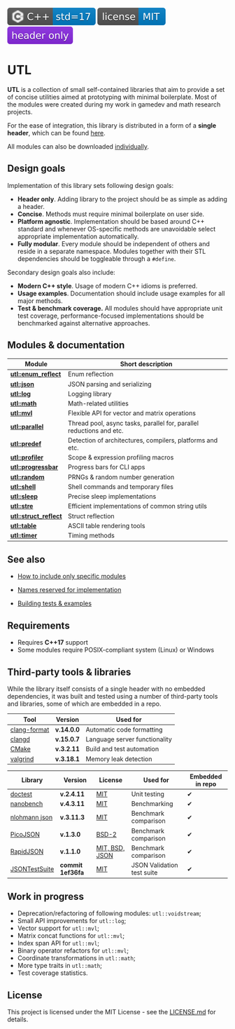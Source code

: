 [<img src ="docs/images/icon_cpp_std_17.svg">](https://en.wikipedia.org/wiki/C%2B%2B#Standardization)
[<img src ="docs/images/icon_license_mit.svg">](./LICENSE.md)
[<img src ="docs/images/icon_header_only.svg">](https://en.wikipedia.org/wiki/Header-only)

# UTL

**UTL** is a collection of small self-contained libraries that aim to provide a set of concise utilities aimed at prototyping with minimal boilerplate. Most of the modules were created during my work in gamedev and math research projects.

For the ease of integration, this library is distributed in a form of a **single header**, which can be found [here](./single_include/UTL.hpp).

All modules can also be downloaded [individually](./include/UTL).

## Design goals

Implementation of this library sets following design goals:

* **Header only**. Adding library to the project should be as simple as adding a header.
* **Concise**. Methods must require minimal boilerplate on user side.
* **Platform agnostic**. Implementation should be based around C++ standard and whenever OS-specific methods are unavoidable select appropriate implementation automatically.
* **Fully modular**. Every module should be independent of others and reside in a separate namespace. Modules together with their STL dependencies should be toggleable through a `#define`.

Secondary design goals also include:

* **Modern C++ style**. Usage of modern C++ idioms is preferred.
* **Usage examples**. Documentation should include usage examples for all major methods.
* **Test & benchmark coverage.** All modules should have appropriate unit test coverage, performance-focused implementations should be benchmarked against alternative approaches.

## Modules & documentation

| Module | Short description |
| - | - |
| [**utl::enum_reflect**](./docs/module_enum_reflect.md) | Enum reflection |
| [**utl::json**](./docs/module_json.md) | JSON parsing and serializing |
| [**utl::log**](./docs/module_log.md) | Logging library |
| [**utl::math**](./docs/module_math.md) | Math-related utilities |
| [**utl::mvl**](./docs/module_mvl.md) | Flexible API for vector and matrix operations |
| [**utl::parallel**](./docs/module_parallel.md) | Thread pool, async tasks, parallel for, parallel reductions and etc. |
| [**utl::predef**](./docs/module_predef.md) | Detection of architectures, compilers, platforms and etc. |
| [**utl::profiler**](./docs/module_profiler.md) | Scope & expression profiling macros |
| [**utl::progressbar**](./docs/module_progressbar.md) | Progress bars for CLI apps |
| [**utl::random**](./docs/module_random.md) | PRNGs & random number generation |
| [**utl::shell**](./docs/module_shell.md) | Shell commands and temporary files |
| [**utl::sleep**](./docs/module_sleep.md) | Precise sleep implementations |
| [**utl::stre**](./docs/module_stre.md) | Efficient implementations of common string utils |
| [**utl::struct_reflect**](./docs/module_struct_reflect.md) | Struct reflection |
| [**utl::table**](./docs/module_table.md) | ASCII table rendering tools |
| [**utl::timer**](./docs/module_timer.md) | Timing methods |

## See also

* [How to include only specific modules](./docs/guide_selecting_modules.md)

* [Names reserved for implementation](./docs/guide_reserved_names.md)

* [Building tests & examples](./docs/guide_building_project.md)



## Requirements

* Requires **C++17** support
* Some modules require POSIX-compliant system (Linux) or Windows

## Third-party tools & libraries

While the library itself consists of a single header with no embedded dependencies, it was built and tested using a number of third-party tools and libraries, some of which are embedded in a repo.

| Tool | Version | Used for |
| - | - | - |
| [clang-format](https://clang.llvm.org/docs/ClangFormat.html) | **v.14.0.0** | Automatic code formatting |
| [clangd](https://clangd.llvm.org) | **v.15.0.7** | Language server functionality |
| [CMake](https://cmake.org) | **v.3.2.11** | Build and test automation |
| [valgrind](https://valgrind.org) | **v.3.18.1** | Memory leak detection |

| Library | Version | License | Used for | Embedded in repo |
| - | - | - | - | - |
| [doctest](https://github.com/doctest/doctest) | **v.2.4.11** | [MIT](https://github.com/doctest/doctest/blob/master/LICENSE.txt) | Unit testing | ✔ |
| [nanobench](https://github.com/martinus/nanobench) | **v.4.3.11** | [MIT](https://github.com/martinus/nanobench/blob/master/LICENSE) | Benchmarking | ✔ |
| [nlohmann json](https://github.com/nlohmann/json) | **v.3.11.3** | [MIT](https://github.com/nlohmann/json/blob/develop/LICENSE.MIT) | Benchmark comparison | ✔ |
| [PicoJSON](https://github.com/kazuho/picojson) | **v.1.3.0** | [BSD-2](https://github.com/kazuho/picojson/blob/master/LICENSE) | Benchmark comparison | ✔ |
| [RapidJSON](https://github.com/Tencent/rapidjson) | **v.1.1.0** | [MIT, BSD, JSON](https://github.com/Tencent/rapidjson/blob/master/license.txt) | Benchmark comparison | ✔ |
| [JSONTestSuite](https://github.com/nst/JSONTestSuite/) | **commit 1ef36fa** | [MIT](https://github.com/nst/JSONTestSuite/blob/master/LICENSE) | JSON Validation test suite | ✔ |

## Work in progress

* Deprecation/refactoring of following modules: `utl::voidstream`;
* Small API improvements for `utl::log`;
* Vector support for `utl::mvl`;
* Matrix concat functions for `utl::mvl`;
* Index span API for `utl::mvl`;
* Binary operator refactors for `utl::mvl`;
* Coordinate transformations in `utl::math`;
* More type traits in `utl::math`;
* Test coverage statistics.

## License

This project is licensed under the MIT License - see the [LICENSE.md](./LICENSE.md) for details.
